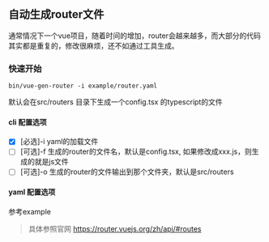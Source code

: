 ## 自动生成router文件

通常情况下一个vue项目，随着时间的增加，router会越来越多，而大部分的代码其实都是重复的，修改很麻烦，还不如通过工具生成。

### 快速开始
```
bin/vue-gen-router -i example/router.yaml 
```
默认会在src/routers 目录下生成一个config.tsx 的typescript的文件

#### cli 配置选项
- [x] [必选]-i yaml的加载文件
- [ ] [可选]-f 生成的router的文件名，默认是config.tsx, 如果修改成xxx.js，则生成的就是js文件
- [ ] [可选]-o 生成的router的文件输出到那个文件夹，默认是src/routers

#### yaml 配置选项

参考example

> 具体参照官网 https://router.vuejs.org/zh/api/#routes

